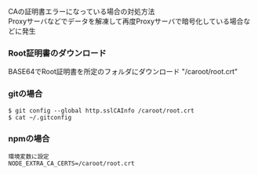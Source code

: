 CAの証明書エラーになっている場合の対処方法  
Proxyサーバなどでデータを解凍して再度Proxyサーバで暗号化している場合などに発生

### Root証明書のダウンロード

BASE64でRoot証明書を所定のフォルダにダウンロード "/caroot/root.crt"


### gitの場合

```
$ git config --global http.sslCAInfo /caroot/root.crt
$ cat ~/.gitconfig
```

### npmの場合

```
環境変数に設定
NODE_EXTRA_CA_CERTS=/caroot/root.crt
```